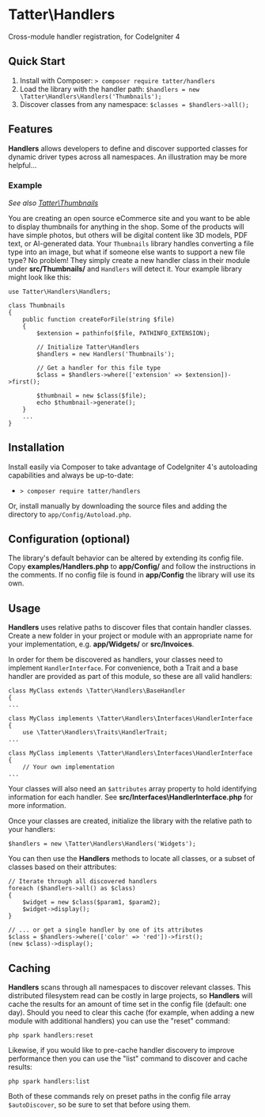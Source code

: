 # Tatter\Handlers
Cross-module handler registration, for CodeIgniter 4

## Quick Start

1. Install with Composer: `> composer require tatter/handlers`
2. Load the library with the handler path: `$handlers = new \Tatter\Handlers\Handlers('Thumbnails');`
2. Discover classes from any namespace: `$classes = $handlers->all();`

## Features

**Handlers** allows developers to define and discover supported classes for dynamic driver
types across all namespaces. An illustration may be more helpful...

### Example

*See also [Tatter\Thumbnails](https://github.com/tattersoftware/codeigniter4-thumbnails)*

You are creating an open source eCommerce site and you want to be able to display thumbnails
for anything in the shop. Some of the products will have simple photos, but others will be
digital content like 3D models, PDF text, or AI-generated data. Your `Thumbnails` library
handles converting a file type into an image, but what if someone else wants to support a
new file type? No problem! They simply create a new handler class in their module under
**src/Thumbnails/** and `Handlers` will detect it. Your example library might look like this:

```
use Tatter\Handlers\Handlers;

class Thumbnails
{
	public function createForFile(string $file)
	{
		$extension = pathinfo($file, PATHINFO_EXTENSION);

		// Initialize Tatter\Handlers
		$handlers = new Handlers('Thumbnails');

		// Get a handler for this file type
		$class = $handlers->where(['extension' => $extension])->first();

		$thumbnail = new $class($file);
		echo $thumbnail->generate();
	}
	...
}
```

## Installation

Install easily via Composer to take advantage of CodeIgniter 4's autoloading capabilities
and always be up-to-date:
* `> composer require tatter/handlers`

Or, install manually by downloading the source files and adding the directory to
`app/Config/Autoload.php`.

## Configuration (optional)

The library's default behavior can be altered by extending its config file. Copy
**examples/Handlers.php** to **app/Config/** and follow the instructions
in the comments. If no config file is found in **app/Config** the library will use its own.

## Usage

**Handlers** uses relative paths to discover files that contain handler classes. Create a
new folder in your project or module with an appropriate name for your implementation,
e.g. **app/Widgets/** or **src/Invoices**.

In order for them be discovered as handlers, your classes need to implement `HandlerInterface`.
For convenience, both a Trait and a base handler are provided as part of this module,
so these are all valid handlers:

```
class MyClass extends \Tatter\Handlers\BaseHandler
{
...

class MyClass implements \Tatter\Handlers\Interfaces\HandlerInterface
{
	use \Tatter\Handlers\Traits\HandlerTrait;
...

class MyClass implements \Tatter\Handlers\Interfaces\HandlerInterface
{
	// Your own implementation
...
```

Your classes will also need an `$attributes` array property to hold identifying information
for each handler. See **src/Interfaces\HandlerInterface.php** for more information.

Once your classes are created, initialize the library with the relative path to your handlers:

	$handlers = new \Tatter\Handlers\Handlers('Widgets');

You can then use the **Handlers** methods to locate all classes, or a subset of classes based
on their attributes:

```
// Iterate through all discovered handlers
foreach ($handlers->all() as $class)
{
	$widget = new $class($param1, $param2);
	$widget->display();
}

// ... or get a single handler by one of its attributes
$class = $handlers->where(['color' => 'red'])->first();
(new $class)->display();
```

## Caching

**Handlers** scans through all namespaces to discover relevant classes. This distributed
filesystem read can be costly in large projects, so **Handlers** will cache the results
for an amount of time set in the config file (default: one day). Should you need to clear
this cache (for example, when adding a new module with additional handlers) you can use
the "reset" command:

	php spark handlers:reset

Likewise, if you would like to pre-cache handler discovery to improve performance then
you can use the "list" command to discover and cache results:

	php spark handlers:list

Both of these commands rely on preset paths in the config file array `$autoDiscover`, so be
sure to set that before using them.
